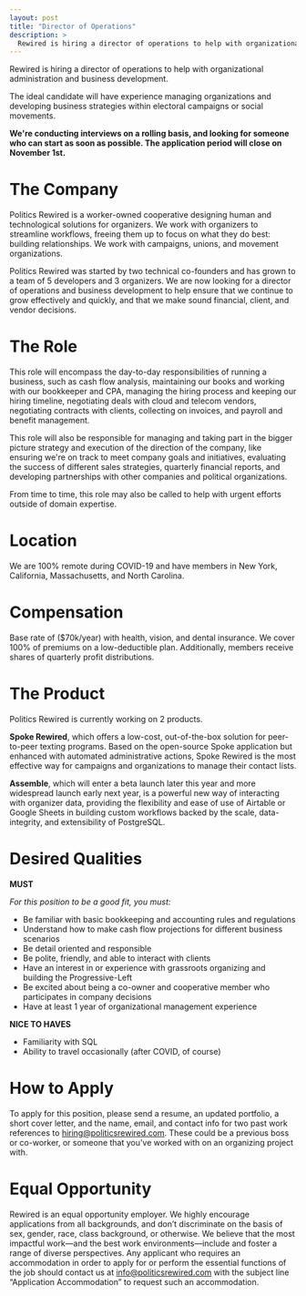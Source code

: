```yaml
---
layout: post
title: "Director of Operations"
description: >
  Rewired is hiring a director of operations to help with organizational administration and business development.
---
```


Rewired is hiring a director of operations to help with organizational administration and business development.

The ideal candidate will have experience managing organizations and developing business strategies within electoral campaigns or social movements.

**We're conducting interviews on a rolling basis, and looking for someone who can start as soon as possible. The application period will close on November 1st.**

# The Company

Politics Rewired is a worker-owned cooperative designing human and technological solutions for organizers. We work with organizers to streamline workflows, freeing them up to focus on what they do best: building relationships. We work with campaigns, unions, and movement organizations.

Politics Rewired was started by two technical co-founders and has grown to a team of 5 developers and 3 organizers. We are now looking for a director of operations and business development to help ensure that we continue to grow effectively and quickly, and that we make sound financial, client, and vendor decisions.

# The Role

This role will encompass the day-to-day responsibilities of running a business, such as cash flow analysis, maintaining our books and working with our bookkeeper and CPA, managing the hiring process and keeping our hiring timeline, negotiating deals with cloud and telecom vendors, negotiating contracts with clients, collecting on invoices, and payroll and benefit management.

This role will also be responsible for managing and taking part in the bigger picture strategy and execution of the direction of the company, like ensuring we're on track to meet company goals and initiatives, evaluating the success of different sales strategies, quarterly financial reports, and developing partnerships with other companies and political organizations.

From time to time, this role may also be called to help with urgent efforts outside of domain expertise.

# **Location**

We are 100% remote during COVID-19 and have members in New York, California, Massachusetts, and North Carolina.

# **Compensation**

Base rate of ($70k/year) with health, vision, and dental insurance. We cover 100% of premiums on a low-deductible plan. Additionally, members receive shares of quarterly profit distributions.

# The Product

Politics Rewired is currently working on 2 products.

**Spoke Rewired**, which offers a low-cost, out-of-the-box solution for peer-to-peer texting programs. Based on the open-source Spoke application but enhanced with automated administrative actions, Spoke Rewired is the most effective way for campaigns and organizations to manage their contact lists.

**Assemble**, which will enter a beta launch later this year and more widespread launch early next year, is a powerful new way of interacting with organizer data, providing the flexibility and ease of use of Airtable or Google Sheets in building custom workflows backed by the scale, data-integrity, and extensibility of PostgreSQL.

# Desired Qualities

**MUST**

_For this position to be a good fit, you must:_

- Be familiar with basic bookkeeping and accounting rules and regulations
- Understand how to make cash flow projections for different business scenarios
- Be detail oriented and responsible
- Be polite, friendly, and able to interact with clients
- Have an interest in or experience with grassroots organizing and building the Progressive-Left
- Be excited about being a co-owner and cooperative member who participates in company decisions
- Have at least 1 year of organizational management experience

**NICE TO HAVES**

- Familiarity with SQL
- Ability to travel occasionally (after COVID, of course)

# How to Apply

To apply for this position, please send a resume, an updated portfolio, a short cover letter, and the name, email, and contact info for two past work references to hiring@politicsrewired.com. These could be a previous boss or co-worker, or someone that you’ve worked with on an organizing project with.

# Equal Opportunity

Rewired is an equal opportunity employer. We highly encourage applications from all backgrounds, and don’t discriminate on the basis of sex, gender, race, class background, or otherwise. We believe that the most impactful work—and the best work environments—include and foster a range of diverse perspectives. Any applicant who requires an accommodation in order to apply for or perform the essential functions of the job should contact us at info@politicsrewired.com with the subject line “Application Accommodation” to request such an accommodation.
